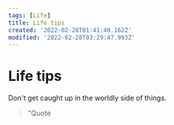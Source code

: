 ```yaml
---
tags: [Life]
title: Life tips
created: '2022-02-28T01:41:40.162Z'
modified: '2022-02-28T03:29:47.993Z'
---
```


# Life tips

Don't get caught up in the worldly side of things.

> "Quote

